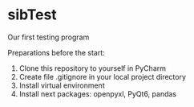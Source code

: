 # sibTest
Our first testing program

Preparations before the start:
1. Clone this repository to yourself in PyCharm
2. Create file .gitignore in your local project directory
3. Install virtual environment
4. Install next packages:
openpyxl, PyQt6, pandas

